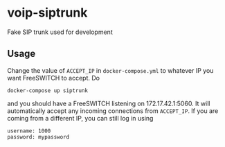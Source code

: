 # voip-siptrunk

Fake SIP trunk used for development

## Usage

Change the value of `ACCEPT_IP` in `docker-compose.yml` to whatever IP you want
FreeSWITCH to accept. Do

    docker-compose up siptrunk

and you should have a FreeSWITCH listening on 172.17.42.1:5060. It will
automatically accept any incoming connections from `ACCEPT_IP`. If you are
coming from a different IP, you can still log in using

    username: 1000
    password: mypassword

